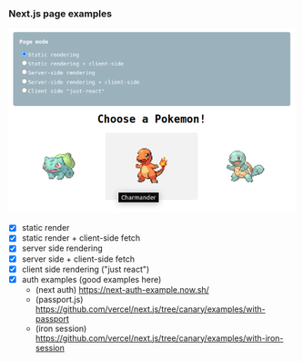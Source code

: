 ### Next.js page examples

![Nextjs page examples](https://github.com/marcosrjjunior/nextjs-page-examples/blob/main/home.png "Nextjs page examples")

- [x] static render
- [x] static render + client-side fetch
- [x] server side rendering
- [x] server side + client-side fetch
- [x] client side rendering ("just react")
- [x] auth examples (good examples here)
    - (next auth) https://next-auth-example.now.sh/
    - (passport.js) https://github.com/vercel/next.js/tree/canary/examples/with-passport
    - (iron session) https://github.com/vercel/next.js/tree/canary/examples/with-iron-session